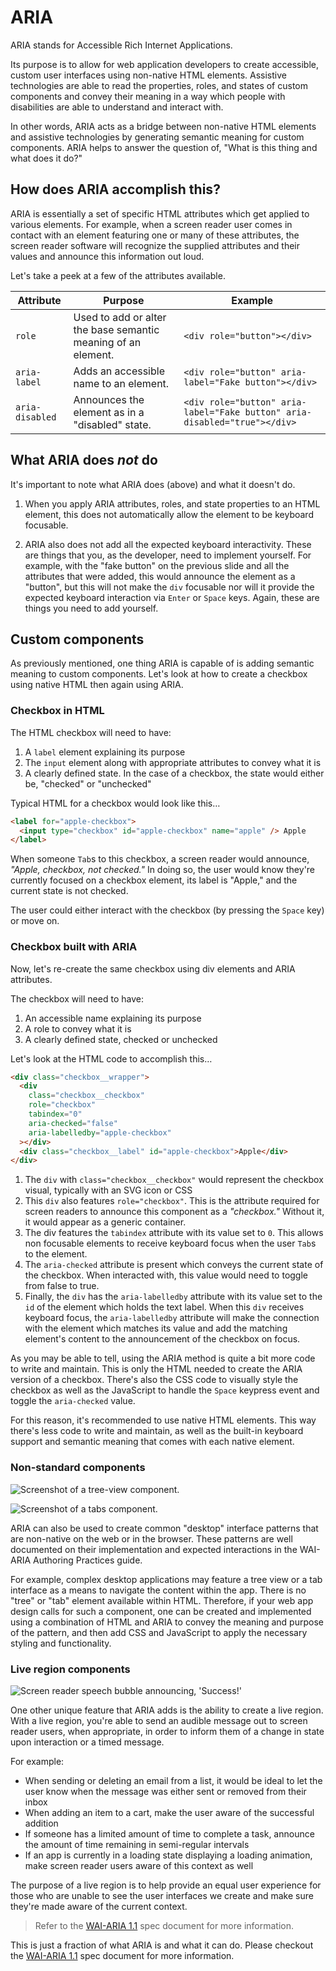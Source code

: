 # ARIA

ARIA stands for Accessible Rich Internet Applications.

Its purpose is to allow for web application developers to create accessible, custom user interfaces using non-native HTML elements. Assistive technologies are able to read the properties, roles, and states of custom components and convey their meaning in a way which people with disabilities are able to understand and interact with.

In other words, ARIA acts as a bridge between non-native HTML elements and assistive technologies by generating semantic meaning for custom components. ARIA helps to answer the question of, "What is this thing and what does it do?"

## How does ARIA accomplish this?

ARIA is essentially a set of specific HTML attributes which get applied to various elements. For example, when a screen reader user comes in contact with an element featuring one or many of these attributes, the screen reader software will recognize the supplied attributes and their values and announce this information out loud.

Let's take a peek at a few of the attributes available.

| Attribute       | Purpose                                                       | Example                                                                   |
| --------------- | ------------------------------------------------------------- | ------------------------------------------------------------------------- |
| `role`          | Used to add or alter the base semantic meaning of an element. | `<div role="button"></div>`                                               |
| `aria-label`    | Adds an accessible name to an element.                        | `<div role="button" aria-label="Fake button"></div>`                      |
| `aria-disabled` | Announces the element as in a "disabled" state.               | `<div role="button" aria-label="Fake button" aria-disabled="true"></div>` |

## What ARIA does _not_ do

It's important to note what ARIA does (above) and what it doesn't do.

1. When you apply ARIA attributes, roles, and state properties to an HTML element, this does not automatically allow the element to be keyboard focusable.

2. ARIA also does not add all the expected keyboard interactivity. These are things that you, as the developer, need to implement yourself. For example, with the "fake button" on the previous slide and all the attributes that were added, this would announce the element as a "button", but this will not make the `div` focusable nor will it provide the expected keyboard interaction via `Enter` or `Space` keys. Again, these are things you need to add yourself.

## Custom components

As previously mentioned, one thing ARIA is capable of is adding semantic meaning to custom components. Let's look at how to create a checkbox using native HTML then again using ARIA.

### Checkbox in HTML

The HTML checkbox will need to have:

1.  A `label` element explaining its purpose
2.  The `input` element along with appropriate attributes to convey what it is
3.  A clearly defined state. In the case of a checkbox, the state would either be, "checked" or "unchecked"

Typical HTML for a checkbox would look like this…

```html
<label for="apple-checkbox">
  <input type="checkbox" id="apple-checkbox" name="apple" /> Apple
</label>
```

When someone `Tab`s to this checkbox, a screen reader would announce, _"Apple, checkbox, not checked."_ In doing so, the user would know they're currently focused on a checkbox element, its label is "Apple," and the current state is not checked.

The user could either interact with the checkbox (by pressing the `Space` key) or move on.

### Checkbox built with ARIA

Now, let's re-create the same checkbox using div elements and ARIA attributes.

The checkbox will need to have:

1.  An accessible name explaining its purpose
2.  A role to convey what it is
3.  A clearly defined state, checked or unchecked

Let's look at the HTML code to accomplish this…

```html
<div class="checkbox__wrapper">
  <div
    class="checkbox__checkbox"
    role="checkbox"
    tabindex="0"
    aria-checked="false"
    aria-labelledby="apple-checkbox"
  ></div>
  <div class="checkbox__label" id="apple-checkbox">Apple</div>
</div>
```

1. The `div` with `class="checkbox__checkbox"` would represent the checkbox visual, typically with an SVG icon or CSS
2. This `div` also features `role="checkbox"`. This is the attribute required for screen readers to announce this component as a _"checkbox."_ Without it, it would appear as a generic container.
3. The div features the `tabindex` attribute with its value set to `0`. This allows non focusable elements to receive keyboard focus when the user `Tab`s to the element.
4. The `aria-checked` attribute is present which conveys the current state of the checkbox. When interacted with, this value would need to toggle from false to true.
5. Finally, the `div` has the `aria-labelledby` attribute with its value set to the `id` of the element which holds the text label. When this `div` receives keyboard focus, the `aria-labelledby` attribute will make the connection with the element which matches its value and add the matching element's content to the announcement of the checkbox on focus.

As you may be able to tell, using the ARIA method is quite a bit more code to write and maintain. This is only the HTML needed to create the ARIA version of a checkbox. There's also the CSS code to visually style the checkbox as well as the JavaScript to handle the `Space` keypress event and toggle the `aria-checked` value.

For this reason, it's recommended to use native HTML elements. This way there's less code to write and maintain, as well as the built-in keyboard support and semantic meaning that comes with each native element.

### Non-standard components

![Screenshot of a tree-view component.](../slide-deck/images/tree-view.png)

![Screenshot of a tabs component.](../slide-deck/images/tabs.png)

ARIA can also be used to create common "desktop" interface patterns that are non-native on the web or in the browser. These patterns are well documented on their implementation and expected interactions in the WAI-ARIA Authoring Practices guide.

For example, complex desktop applications may feature a tree view or a tab interface as a means to navigate the content within the app. There is no "tree" or "tab" element available within HTML. Therefore, if your web app design calls for such a component, one can be created and implemented using a combination of HTML and ARIA to convey the meaning and purpose of the pattern, and then add CSS and JavaScript to apply the necessary styling and functionality.

### Live region components

![Screen reader speech bubble announcing, 'Success!'](../slide-deck/images/aria-live.png)

One other unique feature that ARIA adds is the ability to create a live region. With a live region, you're able to send an audible message out to screen reader users, when appropriate, in order to inform them of a change in state upon interaction or a timed message.

For example:

- When sending or deleting an email from a list, it would be ideal to let the user know when the message was either sent or removed from their inbox
- When adding an item to a cart, make the user aware of the successful addition
- If someone has a limited amount of time to complete a task, announce the amount of time remaining in semi-regular intervals
- If an app is currently in a loading state displaying a loading animation, make screen reader users aware of this context as well

The purpose of a live region is to help provide an equal user experience for those who are unable to see the user interfaces we create and make sure they're made aware of the current context.

> Refer to the [WAI-ARIA 1.1](https://www.w3.org/TR/wai-aria-1.1/) spec document for more information.

This is just a fraction of what ARIA is and what it can do. Please checkout the [WAI-ARIA 1.1](https://www.w3.org/TR/wai-aria-1.1/) spec document for more information.
